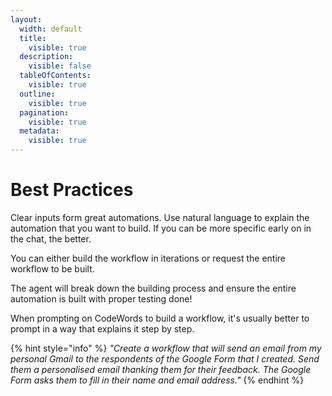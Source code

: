 ```yaml
---
layout:
  width: default
  title:
    visible: true
  description:
    visible: false
  tableOfContents:
    visible: true
  outline:
    visible: true
  pagination:
    visible: true
  metadata:
    visible: true
---
```


# Best Practices

Clear inputs form great automations. Use natural language to explain the automation that you want to build. If you can be more specific early on in the chat, the better.

You can either build the workflow in iterations or request the entire workflow to be built.

The agent will break down the building process and ensure the entire automation is built with proper testing done!

When prompting on CodeWords to build a workflow, it's usually better to prompt in a way that explains it step by step.

{% hint style="info" %}
_"Create a workflow that will send an email from my personal Gmail to the respondents of the Google Form that I created. Send them a personalised email thanking them for their feedback. The Google Form asks them to fill in their name and email address."_
{% endhint %}
